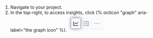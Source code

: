 1. Navigate to your project.
2. In the top-right, to access insights, click {% octicon "graph" aria-label="the graph icon" %}. ![Screenshot showing the insights icon](/assets/images/help/projects-v2/insights-button.png)
